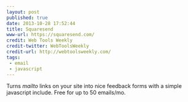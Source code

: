 ```yaml
---
layout: post
published: true
date: 2013-10-28 17:52:44
title: Squaresend
www-url: https://squaresend.com/
credit: Web Tools Weekly
credit-twitter: WebToolsWeekly
credit-url: http://webtoolsweekly.com/
tags: 
 - email
 - javascript
---
```


Turns _mailto_ links on your site into nice feedback forms with a simple javascript include. Free for up to 50 emails/mo.
